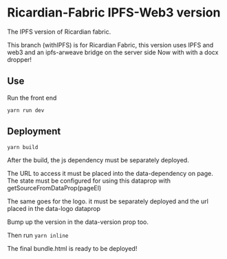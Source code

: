 # Ricardian-Fabric IPFS-Web3 version

The IPFS version of Ricardian fabric.
 

This branch (withIPFS) is for Ricardian Fabric, this version uses IPFS and web3 and an ipfs-arweave bridge on the server side
Now with with a docx dropper!
## Use

Run the front end

`yarn run dev`


## Deployment

`yarn build`

After the build, the js dependency must be separately deployed.

The URL to access it must be placed into the data-dependency on page.
The state must be configured for using this dataprop with getSourceFromDataProp(pageEl)

The same goes for the logo. it must be separately deployed and the url placed in the data-logo dataprop

Bump up the version in the data-version prop too.

Then run `yarn inline`

The final bundle.html is ready to be deployed!
